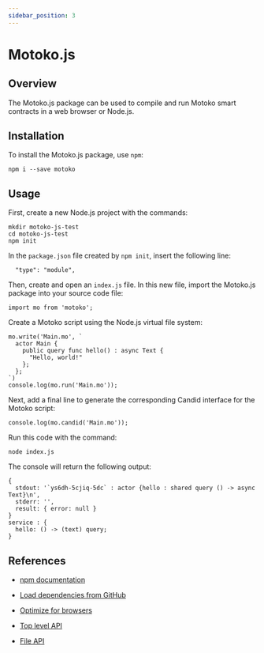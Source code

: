 ```yaml
---
sidebar_position: 3
---
```


# Motoko.js

## Overview

The Motoko.js package can be used to compile and run Motoko smart contracts in a web browser or Node.js.

## Installation

To install the Motoko.js package, use `npm`:

```
npm i --save motoko
```

## Usage

First, create a new Node.js project with the commands:

```
mkdir motoko-js-test
cd motoko-js-test
npm init
```

In the `package.json` file created by `npm init`, insert the following line:

```
  "type": "module",
```

Then, create and open an `index.js` file. In this new file, import the Motoko.js package into your source code file:

```
import mo from 'motoko';
```

Create a Motoko script using the Node.js virtual file system:

```
mo.write('Main.mo', `
  actor Main {
    public query func hello() : async Text {
      "Hello, world!"
    };
  };
`)
console.log(mo.run('Main.mo'));
```

Next, add a final line to generate the corresponding Candid interface for the Motoko script:

```
console.log(mo.candid('Main.mo'));
```

Run this code with the command:

```
node index.js
```

The console will return the following output:

```
{
  stdout: '`ys6dh-5cjiq-5dc` : actor {hello : shared query () -> async Text}\n',
  stderr: '',
  result: { error: null }
}
service : {
  hello: () -> (text) query;
}
```


## References

- [npm documentation](https://www.npmjs.com/package/motoko)

- [Load dependencies from GitHub](https://github.com/dfinity/node-motoko?tab=readme-ov-file#load-dependencies-from-github)

- [Optimize for browsers](https://github.com/dfinity/node-motoko?tab=readme-ov-file#optimize-for-browsers)

- [Top level API](https://github.com/dfinity/node-motoko?tab=readme-ov-file#top-level-api)

- [File API](https://github.com/dfinity/node-motoko?tab=readme-ov-file#file-api)
